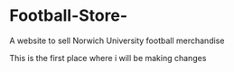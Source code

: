 # Football-Store-
A website to sell Norwich University football merchandise 

This is the first place where i will be making changes 
